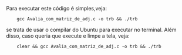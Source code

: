 Para executar este código é simples,veja: 

        gcc Avalia_com_matriz_de_adj.c -o trb && ./trb
        
se trata de usar o compilar do Ubuntu para executar no terminal. Além disso, caso queria que execute e limpe a tela, veja:

        clear && gcc Avalia_com_matriz_de_adj.c -o trb && ./trb

